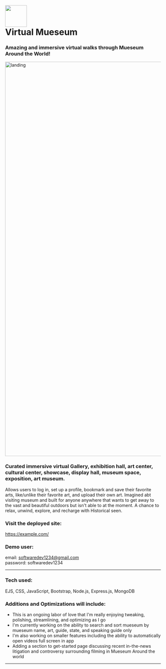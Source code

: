 # <img src="https://user-images.githubusercontent.com/118621709/236121650-f202bc7c-8923-4216-b108-a8baf311db88.png" width="70"/><br>Virtual Mueseum

### Amazing and immersive virtual walks through Mueseum Around the World!
<img width="1278" alt="landing" src="https://user-images.githubusercontent.com/118621709/235505359-08d69f80-39f9-42c8-9909-2e07d01db56a.png">

### Curated immersive virtual Gallery, exhibition hall, art center, cultural center, showcase, display hall, museum space, exposition, art museum.

Allows users to log in, set up a profile, bookmark and save their favorite arts, like/unlike their favorite art, and upload their own art. Imagined abt visiting museum and built for anyone anywhere that wants to get away to the vast and beautiful outdoors but isn't able to at the moment. A chance to relax, unwind, explore, and recharge with Historical seen. 

### Visit the deployed site:
https://example.com/<br>

### Demo user:
email: softwaredev1234@gmail.com<br>
password: softwaredev1234

---

### Tech used:
EJS, CSS, JavaScript, Bootstrap, Node.js, Express.js, MongoDB

### Additions and Optimizations will include:
- This is an ongoing labor of love that I'm really enjoying tweaking, polishing, streamlining, and optimizing as I go
- I'm currently working on the ability to search and sort mueseum by mueseum name, art, guide, state, and speaking guide only 
- I'm also working on smaller features including the ability to automatically open videos full screen in app
- Adding a section to get-started page discussing recent in-the-news litigation and controversy surrounding filming in Mueseum Around the world
---
